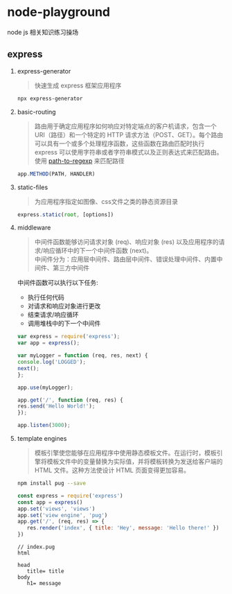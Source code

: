 # node-playground

node js 相关知识练习操场

## express

1. express-generator
   > 快速生成 express 框架应用程序

   ```bash
   npx express-generator
   ```

2. basic-routing

   > 路由用于确定应用程序如何响应对特定端点的客户机请求，包含一个 URI（路径）和一个特定的 HTTP 请求方法（POST、GET）。每个路由可以具有一个或多个处理程序函数，这些函数在路由匹配时执行<br />
   > express 可以使用字符串或者字符串模式以及正则表达式来匹配路由。使用 [path-to-regexp](https://www.npmjs.com/package/path-to-regexp) 来匹配路径

   ```js
   app.METHOD(PATH, HANDLER)
   ```

3. static-files
   > 为应用程序指定如图像、css文件之类的静态资源目录

   ```js
   express.static(root, [options])
   ```

4. middleware
   > 中间件函数能够访问请求对象 (req)、响应对象 (res) 以及应用程序的请求/响应循环中的下一个中间件函数 (next)。<br />
   > 中间件分为：应用层中间件、路由层中间件、错误处理中间件、内置中间件、第三方中间件

   中间件函数可以执行以下任务:
   - 执行任何代码
   - 对请求和响应对象进行更改
   - 结束请求/响应循环
   - 调用堆栈中的下一个中间件

    ```js
   var express = require('express');
   var app = express();

   var myLogger = function (req, res, next) {
   console.log('LOGGED');
   next();
   };

   app.use(myLogger);

   app.get('/', function (req, res) {
   res.send('Hello World!');
   });

   app.listen(3000);
    ```

5. template engines
    > 模板引擎使您能够在应用程序中使用静态模板文件。在运行时，模板引擎将模板文件中的变量替换为实际值，并将模板转换为发送给客户端的 HTML 文件。这种方法使设计 HTML 页面变得更加容易。

   ```bash
   npm install pug --save
   ```

   ```js
   const express = require('express')
   const app = express()
   app.set('views', 'views')
   app.set('view engine', 'pug')
   app.get('/', (req, res) => {
      res.render('index', { title: 'Hey', message: 'Hello there!' })
   })
   ```

   ```pug
   // index.pug
   html

   head
      title= title
   body
      h1= message
   ```
